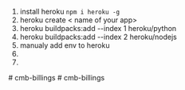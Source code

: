 1. install heroku  `npm i heroku -g `
2. heroku create < name of your app>
3.  heroku buildpacks:add --index 1 heroku/python
4.  heroku buildpacks:add --index 2 heroku/nodejs 
5. manualy add env to heroku 
6.
7.



#   c m b - b i l l i n g s  
 #   c m b - b i l l i n g s  
 